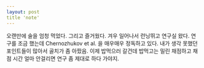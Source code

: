 ```yaml
---
layout: post
title 'note'
---
```


오랜만에 술을 엄청 먹었다. 그리고 즐거웠다. 겨우 일어나서 런닝뛰고 연구실 왔다. 연구를 조금 했는데 Chernozhukov et al. 을 매우매우 정독하고 있다. 내가 생각 못했던 포인트들이 많아서 골치가 좀 아팠음. 이제 밥먹으러 갈건데 밥먹고는 밀린 채점하고 채점 시간 얼마 안걸리면 연구 좀 제대로 하다 가야지. 
